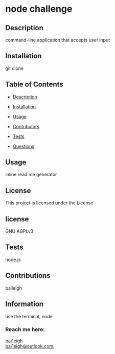 # node challenge
  
  ## Description
  command-line application that accepts user input


  ## Installation
  git clone
  
  ## Table of Contents
  - [Description](#description)
  - [Installation](#installation)
  - [Usage](#usage)
  
  - [Contributors](#contributors)
  - [Tests](#tests)
  - [Questions](#questions)

## Usage
  inline read me generator
  ## License

This project is licensed under the  License

  ## license
  GNU AGPLv3

  ## Tests
  node.js

  ## Contributions
  baileigh
  
  ## Information
  use the terminal, node 
  
  ### Reach me here: 
  [bai1eigh](https://github.com/bai1eigh)  
  bai1eigh@outlook.com;
  